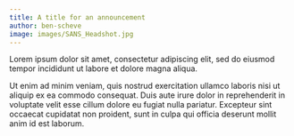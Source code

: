 ```yaml
---
title: A title for an announcement
author: ben-scheve
image: images/SANS_Headshot.jpg
---
```


<!-- excerpt start -->
Lorem ipsum dolor sit amet, consectetur adipiscing elit, sed do eiusmod tempor incididunt ut labore et dolore magna aliqua.
<!-- excerpt end -->
Ut enim ad minim veniam, quis nostrud exercitation ullamco laboris nisi ut aliquip ex ea commodo consequat.
Duis aute irure dolor in reprehenderit in voluptate velit esse cillum dolore eu fugiat nulla pariatur.
Excepteur sint occaecat cupidatat non proident, sunt in culpa qui officia deserunt mollit anim id est laborum.
